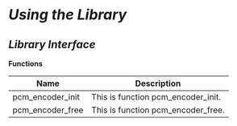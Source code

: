 # _Using the Library_

## _Library Interface_

**Functions**

| **Name** | **Description** |
| --- | --- |
| pcm_encoder_init | This is function pcm_encoder_init. |
| pcm_encoder_free | This is function pcm_encoder_free. |